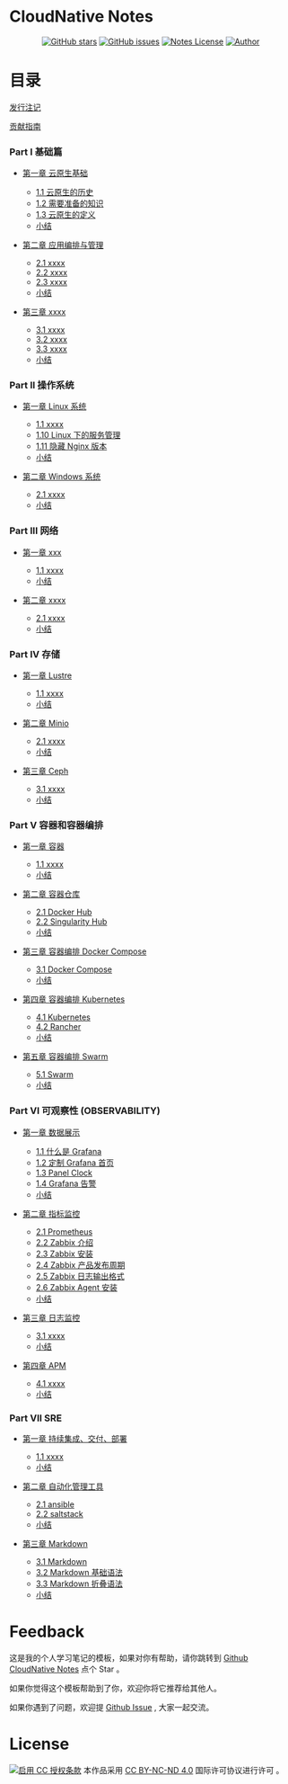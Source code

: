 # CloudNative Notes

<p align="center">
  <a href="https://github.com/erdong/cloudnative-notes/stargazers"><img alt="GitHub stars" src="https://img.shields.io/github/stars/erdong/cloudnative-notes.svg?style=popout"></a>
  <a href="https://github.com/erdong/cloudnative-notes/issues"><img alt="GitHub issues" src="https://img.shields.io/github/issues/erdong/cloudnative-notes.svg?style=popout"></a>
  <a href="https://creativecommons.org/licenses/by-nc-nd/4.0/deed.en"><img alt="Notes License" src="https://img.shields.io/badge/License-CC%20BY--NC--ND%204.0-lightgrey.svg?style=popout"></a>
  <a href="https://erdong.site/about/"><img alt="Author" src="https://img.shields.io/badge/Author-Erdong-important.svg?style=popout"></a>
</p>


# 目录

[发行注记](chapter00/0.1-release.md)

[贡献指南](chapter00/0.2-contribution.md)

### Part Ⅰ 基础篇

* [第一章 云原生基础](chapterA-01-Basic/README.md)
    * [1.1 云原生的历史](chapterA-01-Basic/A-1.1-cloud-native-history.md)
    * [1.2 需要准备的知识](chapterA-01-Basic/A-1.2-introduction.md)
    * [1.3 云原生的定义](chapterA-01-Basic/A-1.3-cloud-native-define.md)
    * [小结](chapterA-01-Basic/END.md)

* [第二章 应用编排与管理](chapterA-02-Arrangement/README.md)
    * [2.1 xxxx](chapterA-02-Arrangement/A-2.1-xxx.md)
    * [2.2 xxxx](chapterA-02-Arrangement/A-2.2-xxx.md)
    * [2.3 xxxx](chapterA-02-Arrangement/A-2.3-xxx.md)
    * [小结](chapterA-02-Arrangement/END.md)

* [第三章 xxxx](chapterA-03/README.md)
    * [3.1 xxxx](chapterA-03/A-3.1-xxx.md)
    * [3.2 xxxx](chapterA-03/A-3.2-xxx.md)
    * [3.3 xxxx](chapterA-03/A-3.3-xxx.md)
    * [小结](chapterA-03/END.md)

### Part ⅠⅠ 操作系统

* [第一章 Linux 系统](chapterB-01-Linux/README.md)
    * [1.1 xxxx](chapterB-01-Linux/B-1.1-xxx.md)
    * [1.10 Linux 下的服务管理](chapterB-01-Linux/B-1.10-service-manager.md)
    * [1.11 隐藏 Nginx 版本](chapterB-01-Linux/B-1.11-hide-nginx-version.md)
    * [小结](chapterB-01-Linux/END.md)

* [第二章  Windows 系统](chapterB-02-Windows/README.md)
    * [2.1 xxxx](chapterB-02-Windows/B-2.1-xxx.md)
    * [小结](chapterB-02-Windows/END.md)


### Part ⅠⅠⅠ 网络

* [第一章 xxx](chapterC-01/README.md)
    * [1.1 xxxx](chapterC-01/C-1.1-xxx.md)
    * [小结](chapterC-01/END.md)

* [第二章  xxxx](chapterC-02/README.md)
    * [2.1 xxxx](chapterC-02/C-2.1-xxx.md)
    * [小结](chapterC-02/END.md)

### Part IV 存储

* [第一章 Lustre ](chapterD-01-Lustre/README.md)
    * [1.1 xxxx](chapterD-01-Lustre/D-1.1-what-is-lustre.md)
    * [小结](chapterD-01-Lustre/END.md)

* [第二章  Minio ](chapterD-02-Minio/README.md)
    * [2.1 xxxx](chapterD-02-Minio/D-2.1-what-is-minio.md)
    * [小结](chapterD-02-Minio/END.md)

* [第三章  Ceph ](chapterD-03-Ceph/README.md)
    * [3.1 xxxx](chapterD-03-Ceph/D-3.1-what-is-ceph.md)
    * [小结](chapterD-03-Ceph/END.md)

### Part V 容器和容器编排

* [第一章 容器](chapterE-01-Container/README.md)
    * [1.1 xxxx](chapterE-01-Container/E-1.1-what-is-conitainer.md)
    * [小结](chapterE-01-Container/END.md)

* [第二章 容器仓库](chapterE-02-Repository/README.md)
    * [2.1 Docker Hub](chapterE-02-Repository/E-2.1-docker-hub.md)
    * [2.2 Singularity Hub](chapterE-02-Repository/E-2.1-singularity-hub.md)
    * [小结](chapterE-02-Repository/END.md)

* [第三章 容器编排 Docker Compose](chapterE-03-Compose/README.md)
    * [3.1 Docker Compose](chapterE-03-Compose/E-3.1-what-is-docker-commpose.md)
    * [小结](chapterE-03-Compose/END.md)

* [第四章 容器编排 Kubernetes](chapterE-04-Kubernetes/README.md)
    * [4.1 Kubernetes](chapterE-04-Kubernetes/E-4.1-what-is-kubernetes.md)
    * [4.2 Rancher](chapterE-04-Kubernetes/E-4.2-what-is-rancher.md)
    * [小结](chapterE-04-Kubernetes/END.md)

* [第五章 容器编排 Swarm ](chapterE-05-Swarm/README.md)
    * [5.1 Swarm](chapterE-05-Swarm/E-5.1-what-is-swarm.md)
    * [小结](chapterE-05-Swarm/END.md)

### Part VI 可观察性 (OBSERVABILITY)

* [第一章  数据展示](chapterF-01-Analytics-Platform/README.md)
    * [1.1  什么是 Grafana](chapterF-01-Analytics-Platform/F-1.1-what-is-grafana.md)
    * [1.2  定制 Grafana 首页](chapterF-01-Analytics-Platform/F-1.2-change-the-default-home-dashboard.md)
    * [1.3  Panel Clock](chapterF-01-Analytics-Platform/F-1.3-panel-clock.md)
    * [1.4  Grafana 告警](chapterF-01-Analytics-Platform/F-1.4-what-is-grafana-alerts.md)
    * [小结](chapterF-01-Analytics-Platform/END.md)

* [第二章 指标监控](chapterF-02-Metrics-Monitor/README.md)
    * [2.1 Prometheus](chapterF-02-Metrics-Monitor/F-2.1-prometheus.md)
    * [2.2 Zabbix 介绍](chapterF-02-Metrics-Monitor/F-2.2-zabbix-introduction.md)
    * [2.3 Zabbix 安装](chapterF-02-Metrics-Monitor/F-2.3-zabbix-install.md)
    * [2.4 Zabbix 产品发布周期](chapterF-02-Metrics-Monitor/F-2.4-zabbix-life-cycle.md)
    * [2.5 Zabbix 日志输出格式](chapterF-02-Metrics-Monitor/F-2.5-zabbix-log-format.md)
    * [2.6 Zabbix Agent 安装](chapterF-02-Metrics-Monitor/F-2.6-zabbix-install-agent.md)
    * [小结](chapterF-02-Metric-Monitor/END.md)
* [第三章 日志监控](chapterF-03-Logs-Monitor/README.md)
    * [3.1 xxxx](chapterF-03-Logs-Monitor/F-3.1-xxx.md)
    * [小结](chapterF-03-Logs-Monitor/END.md)
* [第四章  APM](chapterF-04-APM/README.md)
    * [4.1 xxxx](chapterF-04-APM/F-4.1-xxx.md)
    * [小结](chapterF-04-APM/END.md)


### Part VII SRE
* [第一章 持续集成、交付、部署](chapterG-01-Continuous-Integration/README.md)
    * [1.1 xxxx](chapterG-01-Continuous-Integration/G-1.1-xxx.md)
    * [小结](chapterG-01-Continuous-Integration/END.md)

* [第二章 自动化管理工具](chapterG-02-automate-tools/README.md)
    * [2.1 ansible](chapterG-02-automate-tools/G-2.1-what-is-ansible.md)
    * [2.2 saltstack](chapterG-02-automate-tools/G-2.1-what-is-saltstack.md)
    * [小结](chapterG-02--automate-tools/END.md)

* [第三章  Markdown](chapterG-03-Markdown/README.md)
    * [3.1 Markdown](chapterG-03-Markdown/G-3.1-what-is-markdown.md)
    * [3.2 Markdown 基础语法](chapterG-03-Markdown/G-3.2-markdown-basic.md)
    * [3.3 Markdown 折叠语法](chapterG-03-Markdown/G-3.3-folding-doc.md)
    * [小结](chapterG-03-Markdown/END.md) 

# Feedback


这是我的个人学习笔记的模板，如果对你有帮助，请你跳转到 [Github CloudNative Notes](https://github.com/erdong/cloudnative-notes) 点个 Star 。

如果你觉得这个模板帮助到了你，欢迎你将它推荐给其他人。

如果你遇到了问题，欢迎提 [Github Issue](https://github.com/erdong/cloudnative-notes/issues) , 大家一起交流。


# License



<a rel="license" href="https://creativecommons.org/licenses/by-nc-nd/4.0/deed.zh"><img alt="启用 CC 授权条款" style="border-width:0" src="https://i.creativecommons.org/l/by-nc-nd/4.0/88x31.png" /></a>
本作品采用 [CC BY-NC-ND 4.0](https://creativecommons.org/licenses/by-nc-nd/4.0/deed.en) 国际许可协议进行许可 。

